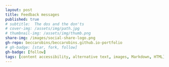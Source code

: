 ```yaml
---
layout: post
title: Feedback messages
published: true
# subtitle:  The dos and the don'ts
# cover-img: /assets/img/path.jpg
# thumbnail-img: /assets/img/thumb.png
share-img: /images/social-share-logo.png
gh-repo: beccarobins/beccarobins.github.io-portfolio
# gh-badge: [star, fork, follow]
gh-badge: [follow]
tags: [content accessibility, alternative text, images, Markdown, HTML]
---
```


